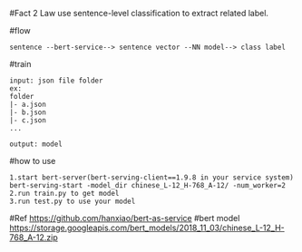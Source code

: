 #Fact 2 Law
use sentence-level classification to extract related label.

#flow
```buildoutcfg
sentence --bert-service--> sentence vector --NN model--> class label
```

#train
```buildoutcfg
input: json file folder
ex:
folder
|- a.json
|- b.json
|- c.json
...

output: model
```

#how to use
```
1.start bert-server(bert-serving-client==1.9.8 in your service system)
bert-serving-start -model_dir chinese_L-12_H-768_A-12/ -num_worker=2
2.run train.py to get model
3.run test.py to use your model
```

#Ref
https://github.com/hanxiao/bert-as-service
#bert model
https://storage.googleapis.com/bert_models/2018_11_03/chinese_L-12_H-768_A-12.zip
